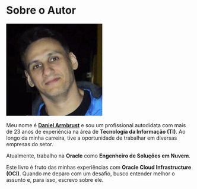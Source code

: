# Sobre o Autor

![alt_text](./img/daniel-armbrust.png "Daniel Armbrust")

Meu nome é **[Daniel Armbrust](https://www.linkedin.com/in/daniel-armbrust/)** e sou um profissional autodidata com mais de 23 anos de experiência na área de **Tecnologia da Informação (TI)**. Ao longo da minha carreira, tive a oportunidade de trabalhar em diversas empresas do setor.

Atualmente, trabalho na **Oracle** como **Engenheiro de Soluções em Nuvem**.

Este livro é fruto das minhas experiências com **Oracle Cloud Infrastructure (OCI)**. Quando me deparo com um desafio, busco entender melhor o assunto e, para isso, escrevo sobre ele.